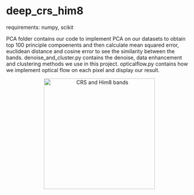 # deep_crs_him8
requirements:
numpy, scikit

PCA folder contains our code to implement PCA on our datasets to obtain top 100 principle compoenents and then calculate mean squared error, euclidean distance and cosine error to see the similarity between the bands. 
denoise_and_cluster.py contains the denoise, data enhancement and clustering methods we use in this project.
opticalflow.py contains how we implement optical flow on each pixel and display our result. 




<p align="center">
  <img src="CRS_Him8.png" width="300" title="CRS and Him8 bands">
</p>

